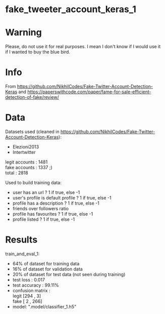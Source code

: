 # fake_tweeter_account_keras_1

# Warning
Please, do not use it for real purposes. I mean I don't know if I would use it if I wanted to buy the blue bird. 

# Info
From https://github.com/NikhilCodes/Fake-Twitter-Account-Detection-Keras and https://paperswithcode.com/paper/fame-for-sale-efficient-detection-of-fake/review/

# Data
Datasets used (cleaned in https://github.com/NikhilCodes/Fake-Twitter-Account-Detection-Keras):
- Elezioni2013
- Intertwitter

legit accounts : 1481 \
fake accounts  : 1337 ;) \
total : 2818

Used to build training data:
- user has an url ? 1 if true, else -1
- user's profile is default profile ? 1 if true, else -1
- profile has a description ? 1 if true, else -1
- friends over followers ratio 
- profile has favourites ? 1 if true, else -1
- profile listed ? 1 if true, else -1

# Results
train_and_eval_1:
- 64% of dataset for training data
- 16% of dataset for validation data
- 20% of dataset for test data (not seen during training)
- test loss : 0.017
- test accuracy : 99.11%
- confusion matrix : \
     legit     [294 ,   3] \
     fake      [  2 , 266] 
- model: ".model/classifier_1.h5"
